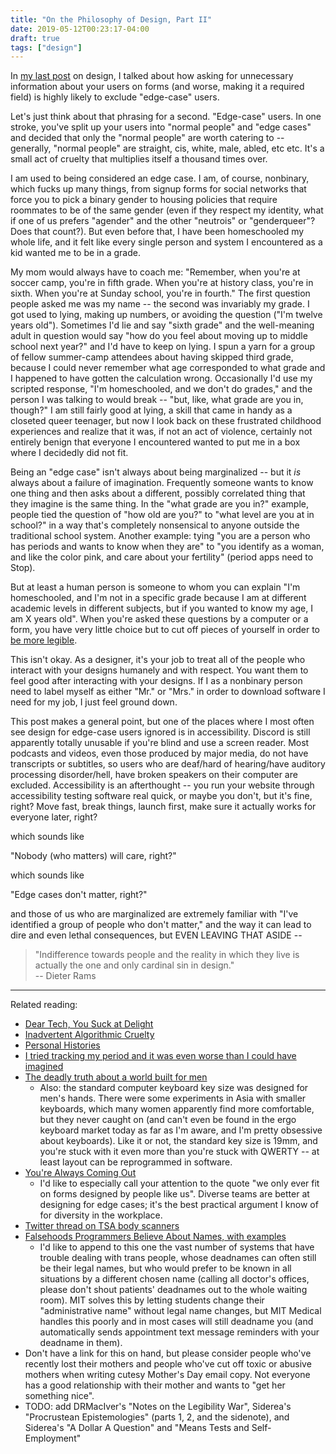 ```yaml
---
title: "On the Philosophy of Design, Part II"
date: 2019-05-12T00:23:17-04:00
draft: true
tags: ["design"]
---
```


In [my last post](/posts/design_philosophy_01/) on design, I talked about how asking for unnecessary information about your users on forms (and worse, making it a required field) is highly likely to exclude "edge-case" users.  

Let's just think about that phrasing for a second.  "Edge-case" users.  In one stroke, you've split up your users into "normal people" and "edge cases" and decided that only the "normal people" are worth catering to -- generally, "normal people" are straight, cis, white, male, abled, etc etc.  It's a small act of cruelty that multiplies itself a thousand times over.  

I am used to being considered an edge case.  I am, of course, nonbinary, which fucks up many things, from signup forms for social networks that force you to pick a binary gender to housing policies that require roommates to be of the same gender (even if they respect my identity, what if one of us prefers "agender" and the other "neutrois" or "genderqueer"?  Does that count?).  But even before that, I have been homeschooled my whole life, and it felt like every single person and system I encountered as a kid wanted me to be in a grade.  

My mom would always have to coach me: "Remember, when you're at soccer camp, you're in fifth grade.  When you're at history class, you're in sixth.  When you're at Sunday school, you're in fourth."  The first question people asked me was my name -- the second was invariably my grade.  I got used to lying, making up numbers, or avoiding the question ("I'm twelve years old").  Sometimes I'd lie and say "sixth grade" and the well-meaning adult in question would say "how do you feel about moving up to middle school next year?" and I'd have to keep on lying.  I spun a yarn for a group of fellow summer-camp attendees about having skipped third grade, because I could never remember what age corresponded to what grade and I happened to have gotten the calculation wrong.  Occasionally I'd use my scripted response, "I'm homeschooled, and we don't do grades," and the person I was talking to would break -- "but, like, what grade are you in, though?"  I am still fairly good at lying, a skill that came in handy as a closeted queer teenager, but now I look back on these frustrated childhood experiences and realize that it was, if not an act of violence, certainly not entirely benign that everyone I encountered wanted to put me in a box where I decidedly did not fit.  

Being an "edge case" isn't always about being marginalized -- but it *is* always about a failure of imagination.  Frequently someone wants to know one thing and then asks about a different, possibly correlated thing that they imagine is the same thing.  In the "what grade are you in?" example, people tied the question of "how old are you?" to "what level are you at in school?" in a way that's completely nonsensical to anyone outside the traditional school system.  Another example: tying "you are a person who has periods and wants to know when they are" to "you identify as a woman, and like the color pink, and care about your fertility" (period apps need to Stop).  

But at least a human person is someone to whom you can explain "I'm homeschooled, and I'm not in a specific grade because I am at different academic levels in different subjects, but if you wanted to know my age, I am X years old".  When you're asked these questions by a computer or a form, you have very little choice but to cut off pieces of yourself in order to [be more legible](https://slatestarcodex.com/2017/03/16/book-review-seeing-like-a-state/).  

This isn't okay.  As a designer, it's your job to treat all of the people who interact with your designs humanely and with respect.  You want them to feel good after interacting with your designs.  If I as a nonbinary person need to label myself as either "Mr." or "Mrs." in order to download software I need for my job, I just feel ground down.  

This post makes a general point, but one of the places where I most often see design for edge-case users ignored is in accessibility.  Discord is still apparently totally unusable if you're blind and use a screen reader.  Most podcasts and videos, even those produced by major media, do not have transcripts or subtitles, so users who are deaf/hard of hearing/have auditory processing disorder/hell, have broken speakers on their computer are excluded.  Accessibility is an afterthought -- you run your website through accessibility testing software real quick, or maybe you don't, but it's fine, right?  Move fast, break things, launch first, make sure it actually works for everyone later, right?  

which sounds like

"Nobody (who matters) will care, right?"

which sounds like

"Edge cases don't matter, right?"

and those of us who are marginalized are extremely familiar with "I've identified a group of people who don't matter," and the way it can lead to dire and even lethal consequences, but EVEN LEAVING THAT ASIDE --

> "Indifference towards people and the reality in which they live is actually the one and only cardinal sin in design."  
> -- Dieter Rams

---

Related reading:

 * [Dear Tech, You Suck at Delight](https://medium.com/talking-microcopy-writing-ux/dear-tech-you-suck-at-delight-86382d101575)
 * [Inadvertent Algorithmic Cruelty](http://meyerweb.com/eric/thoughts/2014/12/24/inadvertent-algorithmic-cruelty/)
 * [Personal Histories](http://www.sarawb.com/2015/01/13/personal-histories/)
 * [I tried tracking my period and it was even worse than I could have imagined](https://medium.com/@maggied/i-tried-tracking-my-period-and-it-was-even-worse-than-i-could-have-imagined-bb46f869f45)
 * [The deadly truth about a world built for men](https://www.theguardian.com/lifeandstyle/2019/feb/23/truth-world-built-for-men-car-crashes)
    * Also: the standard computer keyboard key size was designed for men's hands.  There were some experiments in Asia with smaller keyboards, which many women apparently find more comfortable, but they never caught on (and can't even be found in the ergo keyboard market today as far as I'm aware, and I'm pretty obsessive about keyboards).  Like it or not, the standard key size is 19mm, and you're stuck with it even more than you're stuck with QWERTY -- at least layout can be reprogrammed in software.  
 * [You're Always Coming Out](https://thefourthvine.tumblr.com/post/81447259791/youre-always-coming-out)
    * I'd like to especially call your attention to the quote "we only ever fit on forms designed by people like us".  Diverse teams are better at designing for edge cases; it's the best practical argument I know of for diversity in the workplace.  
 * [Twitter thread on TSA body scanners](https://twitter.com/DataPup_/status/1118516662305685504)
 * [Falsehoods Programmers Believe About Names, with examples](https://shinesolutions.com/2018/01/08/falsehoods-programmers-believe-about-names-with-examples/)
    * I'd like to append to this one the vast number of systems that have trouble dealing with trans people, whose deadnames can often still be their legal names, but who would prefer to be known in all situations by a different chosen name (calling all doctor's offices, please don't shout patients' deadnames out to the whole waiting room).  MIT solves this by letting students change their "administrative name" without legal name changes, but MIT Medical handles this poorly and in most cases will still deadname you (and automatically sends appointment text message reminders with your deadname in them).  
 * Don't have a link for this on hand, but please consider people who've recently lost their mothers and people who've cut off toxic or abusive mothers when writing cutesy Mother's Day email copy.  Not everyone has a good relationship with their mother and wants to "get her something nice".  
 * TODO: add DRMacIver's "Notes on the Legibility War", Siderea's "Procrustean Epistemologies" (parts 1, 2, and the sidenote), and Siderea's "A Dollar A Question" and "Means Tests and Self-Employment"


